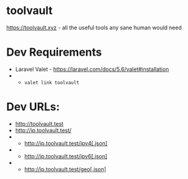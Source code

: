 # toolvault
https://toolvault.xyz - all the useful tools any sane human would need

# Dev Requirements

* Laravel Valet - https://laravel.com/docs/5.6/valet#installation
* * `valet link toolvault`

# Dev URLs:
* http://toolvault.test
* http://ip.toolvault.test/
* * http://ip.toolvault.test/ipv4[.json]
* * http://ip.toolvault.test/ipv6[.json]
* * http://ip.toolvault.test/geo[.json]
